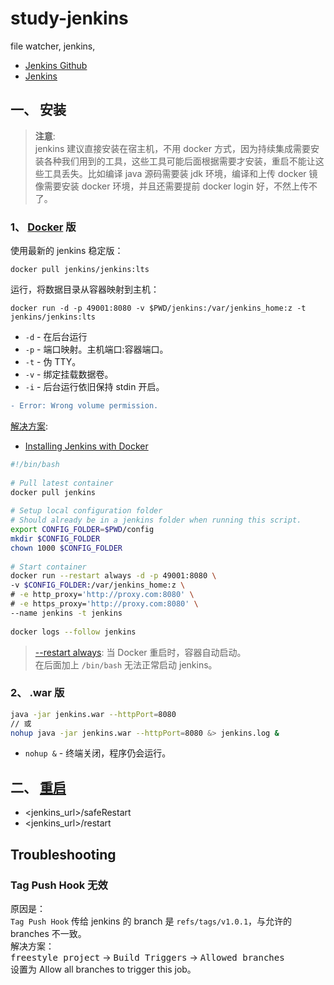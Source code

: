 # study-jenkins
file watcher, jenkins, 

- [Jenkins Github](https://github.com/jenkinsci)
- [Jenkins](https://jenkins.io/)


## 一、 安装

>**注意**:  
jenkins 建议直接安装在宿主机，不用 docker 方式，因为持续集成需要安装各种我们用到的工具，这些工具可能后面根据需要才安装，重启不能让这些工具丢失。比如编译 java 源码需要装 jdk 环境，编译和上传 docker 镜像需要安装 docker 环境，并且还需要提前 docker login 好，不然上传不了。  

### 1、 [Docker](https://docs.docker.com/install/linux/docker-ce/ubuntu/) 版
使用最新的 jenkins 稳定版：  
```
docker pull jenkins/jenkins:lts
```
运行，将数据目录从容器映射到主机：  
```
docker run -d -p 49001:8080 -v $PWD/jenkins:/var/jenkins_home:z -t jenkins/jenkins:lts
```
- `-d` - 在后台运行
- `-p` - 端口映射。主机端口:容器端口。
- `-t` - 伪 TTY。
- `-v` - 绑定挂载数据卷。
- `-i` - 后台运行依旧保持 stdin 开启。

```diff
- Error: Wrong volume permission.
```
[解决方案](https://blog.csdn.net/babys/article/details/71170254):  

- [Installing Jenkins with Docker](https://wiki.jenkins.io/display/JENKINS/Installing+Jenkins+with+Docker)

```sh
#!/bin/bash
 
# Pull latest container
docker pull jenkins
 
# Setup local configuration folder
# Should already be in a jenkins folder when running this script.
export CONFIG_FOLDER=$PWD/config
mkdir $CONFIG_FOLDER
chown 1000 $CONFIG_FOLDER
 
# Start container
docker run --restart always -d -p 49001:8080 \
-v $CONFIG_FOLDER:/var/jenkins_home:z \
# -e http_proxy='http://proxy.com:8080' \
# -e https_proxy='http://proxy.com:8080' \
--name jenkins -t jenkins
 
docker logs --follow jenkins
```

>[--restart always](https://www.cnblogs.com/kaishirenshi/p/10396446.html): 当 Docker 重启时，容器自动启动。  
>在后面加上 `/bin/bash` 无法正常启动 jenkins。  


### 2、 .war 版
```sh
java -jar jenkins.war --httpPort=8080
// 或
nohup java -jar jenkins.war --httpPort=8080 &> jenkins.log &
```
- `nohup &` - 终端关闭，程序仍会运行。

## 二、 [重启](https://stackoverflow.com/questions/8072700/how-to-restart-jenkins-manually)
- <jenkins_url>/safeRestart  
- <jenkins_url>/restart  

## Troubleshooting
### Tag Push Hook 无效
原因是：  
`Tag Push Hook` 传给 jenkins 的 branch 是 `refs/tags/v1.0.1`，与允许的 branches 不一致。  
解决方案：  
<kbd>freestyle project</kbd> -> <kbd>Build Triggers</kbd> -> <kbd>Allowed branches</kbd>  
设置为 Allow all branches to trigger this job。  


